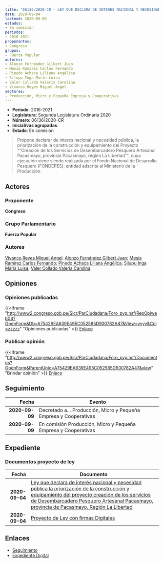 ```yaml
---
title: "06136/2020-CR - LEY QUE DECLARA DE INTERÉS NACIONAL Y NECESIDAD PÚBLICA LA PRIORIZACIÓN DE LA CONSTRUCCIÓN Y EQUIPAMIENTO DEL PROYECTO 'CREACIÓN DE LOS SERVICIOS DEL DESEMBARCADERO PESQUERO ARTESANAL PACASMAYO, PROVINCIA PACASMAYO, REGIÓN LA LIBERTAD'"
date: 2020-09-04
lastmod: 2020-09-09
estados:
- En comisión
periodos:
- 2016-2021
proponentes:
- Congreso
grupos:
- Fuerza Popular
autores:
- Alonzo Fernández Gilbert Juan
- Mesía Ramirez Carlos Fernando
- Pinedo Achaca Liliana Angélica
- Silupu Inga María Luisa
- Valer Collado Valeria Carolina
- Vivanco Reyes Miguel Angel
sectores:
- Producción, Micro y Pequeña Empresa y Cooperativas
---
```

- **Periodo**: 2016-2021
- **Legislatura**: Segunda Legislatura Ordinaria 2020
- **Número**: 06136/2020-CR
- **Iniciativas agrupadas**: 
- **Estado**: En comisión

> Propone declarar de interés nacional y necesidad pública, la priorización de la construcción y equipamiento del Proyecto ""Creación de los Servicios de Desembarcadero Pesquero Artesanal Pacasmayo, provincia Pacasmayo, región La Libertad"", cuya ejecución viene siendo realizada por el Fondo Nacional de Desarrollo Pesquero (FONDEPES), entidad adscrita al Ministerio de la Producción.


## Actores

### Proponente

**Congreso**

### Grupo Parlamentario

**Fuerza Popular**

### Autores

[Vivanco Reyes Miguel Angel](mailto:mailto:mvivanco@congreso.gob.pe); [Alonzo Fernández Gilbert Juan](mailto:mailto:galonzo@congreso.gob.pe); [Mesía Ramirez Carlos Fernando](mailto:mailto:cmesia@congreso.gob.pe); [Pinedo Achaca Liliana Angélica](mailto:mailto:lpinedoa@congreso.gob.pe); [Silupu Inga María Luisa](mailto:mailto:msilupu@congreso.gob.pe); [Valer Collado Valeria Carolina](mailto:mailto:vvaler@congreso.gob.pe)

## Opiniones

### Opiniones publicadas

{{<iframe "http://www2.congreso.gob.pe/Sicr/ParCiudadana/Foro_pvp.nsf/RepOpiweb04?OpenForm&Db=A75429EA639E495C052585D900782A47&View=yyyy&Col=zzzzz" "Opiniones publicadas" >}}
[Enlace](http://www2.congreso.gob.pe/Sicr/ParCiudadana/Foro_pvp.nsf/RepOpiweb04?OpenForm&Db=A75429EA639E495C052585D900782A47&View=yyyy&Col=zzzzz)

### Publicar opinión

{{<iframe "http://www2.congreso.gob.pe/Sicr/ParCiudadana/Foro_pvp.nsf/Documentos?OpenForm&ParentUnid=A75429EA639E495C052585D900782A47&view" "Brindar opinión" >}}
[Enlace](http://www2.congreso.gob.pe/Sicr/ParCiudadana/Foro_pvp.nsf/Documentos?OpenForm&ParentUnid=A75429EA639E495C052585D900782A47&view)


## Seguimiento

| Fecha | Evento |
|------:|--------|
| **2020-09-09** | Decretado a... Producción, Micro y Pequeña Empresa y Cooperativas |
| **2020-09-09** | En comisión Producción, Micro y Pequeña Empresa y Cooperativas |

## Expediente

### Documentos proyecto de ley

| Fecha | Documento |
|------:|-----------|
| **2020-09-04** | [Ley que declara de interés nacional y necesidad pública la priorización de la construcción y equipamiento del proyecto creación de los servicios de Desembarcadero Pesquero Artesanal Pacasmayo, provincia de Pacasmayo, Región La Libertad](http://www.leyes.congreso.gob.pe/Documentos/2016_2021/Proyectos_de_Ley_y_de_Resoluciones_Legislativas/PL06136-20200904.pdf) |
| **2020-09-04** | [Proyecto de Ley con firmas Digitales](http://www.leyes.congreso.gob.pe/Documentos/2016_2021/Proyectos_de_Ley_y_de_Resoluciones_Legislativas/Proyectos_Firmas_digitales/PL06136.pdf) |

## Enlaces

- [Seguimiento](http://www2.congreso.gob.pe/Sicr/TraDocEstProc/CLProLey2016.nsf/f7fff46988ca05b1052578e100829cc7/790237f240d3f6ac052585da00148ec4?OpenDocument)
- [Expediente Digital](http://www2.congreso.gob.pe/Sicr/TraDocEstProc/Expvirt_2011.nsf/visbusqptramdoc1621/06136?opendocument)

